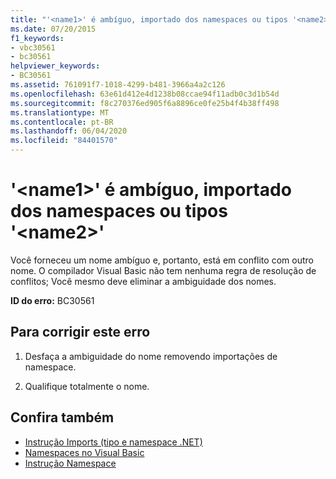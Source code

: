 ```yaml
---
title: "'<name1>' é ambíguo, importado dos namespaces ou tipos '<name2>'"
ms.date: 07/20/2015
f1_keywords:
- vbc30561
- bc30561
helpviewer_keywords:
- BC30561
ms.assetid: 761091f7-1018-4299-b481-3966a4a2c126
ms.openlocfilehash: 63e61d412e4d1238b08ccae94f11adb0c3d1b54d
ms.sourcegitcommit: f8c270376ed905f6a8896ce0fe25b4f4b38ff498
ms.translationtype: MT
ms.contentlocale: pt-BR
ms.lasthandoff: 06/04/2020
ms.locfileid: "84401570"
---
```

# <a name="name1-is-ambiguous-imported-from-the-namespaces-or-types-name2"></a>'\<name1>' é ambíguo, importado dos namespaces ou tipos '\<name2>'
Você forneceu um nome ambíguo e, portanto, está em conflito com outro nome. O compilador Visual Basic não tem nenhuma regra de resolução de conflitos; Você mesmo deve eliminar a ambiguidade dos nomes.  
  
 **ID do erro:** BC30561  
  
## <a name="to-correct-this-error"></a>Para corrigir este erro  
  
1. Desfaça a ambiguidade do nome removendo importações de namespace.  
  
2. Qualifique totalmente o nome.  
  
## <a name="see-also"></a>Confira também

- [Instrução Imports (tipo e namespace .NET)](../statements/imports-statement-net-namespace-and-type.md)
- [Namespaces no Visual Basic](../../programming-guide/program-structure/namespaces.md)
- [Instrução Namespace](../statements/namespace-statement.md)
